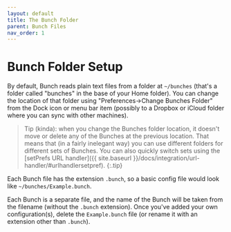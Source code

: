 ```yaml
---
layout: default
title: The Bunch Folder
parent: Bunch Files
nav_order: 1
---
```

# Bunch Folder Setup

By default, Bunch reads plain text files from a folder at `~/bunches` (that's a folder called "bunches" in the base of your Home folder). You can change the location of that folder using "Preferences->Change Bunches Folder" from the Dock icon or menu bar item (possibly to a Dropbox or iCloud folder where you can sync with other machines).

> Tip (kinda): when you change the Bunches folder location, it doesn't move or delete any of the Bunches at the previous location. That means that (in a fairly inelegant way) you can use different folders for different sets of Bunches. You can also quickly switch sets using the [setPrefs URL handler]({{ site.baseurl }}/docs/integration/url-handler/#urlhandlersetpref).
{:.tip}

Each Bunch file has the extension `.bunch`, so a basic config file would look like `~/bunches/Example.bunch`.

Each Bunch is a separate file, and the name of the Bunch will be taken from the filename (without the `.bunch` extension). Once you've added your own configuration(s), delete the `Example.bunch` file (or rename it with an extension other than `.bunch`).

